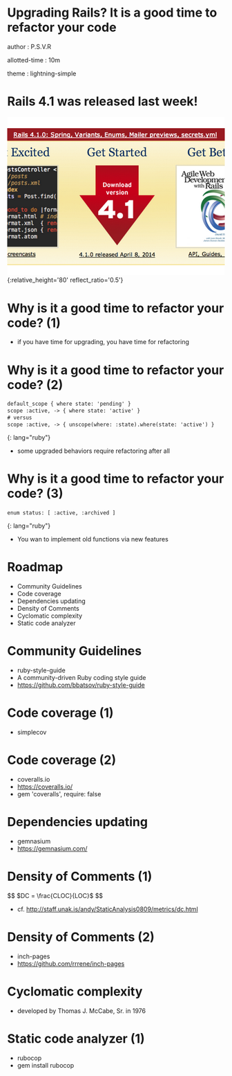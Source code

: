 # Upgrading Rails? It is a good time to refactor your code
author
:   P.S.V.R

allotted-time
:   10m

theme
:   lightning-simple

# Rails 4.1 was released last week!

![](rails41.png){:relative_height='80' reflect_ratio='0.5'}

# Why is it a good time to refactor your code? (1)

* if you have time for upgrading, you have time for refactoring

# Why is it a good time to refactor your code? (2)

    default_scope { where state: 'pending' }
    scope :active, -> { where state: 'active' }
    # versus
    scope :active, -> { unscope(where: :state).where(state: 'active') }
{: lang="ruby"}

* some upgraded behaviors require refactoring after all

# Why is it a good time to refactor your code? (3)

    enum status: [ :active, :archived ]
{: lang="ruby"}

* You wan to implement old functions via new features

# Roadmap

* Community Guidelines
* Code coverage
* Dependencies updating
* Density of Comments
* Cyclomatic complexity
* Static code analyzer

# Community Guidelines
* ruby-style-guide
* A community-driven Ruby coding style guide
* https://github.com/bbatsov/ruby-style-guide

# Code coverage (1)
* simplecov

# Code coverage (2)

* coveralls.io
* https://coveralls.io/
* gem 'coveralls', require: false

# Dependencies updating
* gemnasium
* https://gemnasium.com/

# Density of Comments (1)

$$
$DC = \frac{CLOC}{LOC}$
$$

* cf. http://staff.unak.is/andy/StaticAnalysis0809/metrics/dc.html

# Density of Comments (2)
* inch-pages
* https://github.com/rrrene/inch-pages

# Cyclomatic complexity
* developed by Thomas J. McCabe, Sr. in 1976

# Static code analyzer (1)
* rubocop
* gem install rubocop


